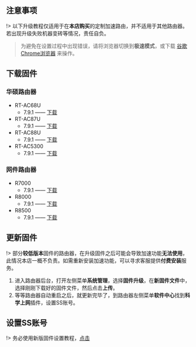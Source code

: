 ## 注意事项 
!> 以下升级教程仅适用于在**本店购买**的定制加速路由，并不适用于其他路由器。若出现升级失败机器变砖等情况，责任自负。

> 为避免在设置过程中出现错误，请将浏览器切换到**极速模式**，或下载 [谷歌Chrome浏览器](http://down.tech.sina.com.cn/page/40975.html) 来操作。

## 下载固件
### 华硕路由器
* RT-AC68U
    * 7.9.1 —— [下载](http://merlin.codeforrobot.cn/RT-AC68U_380.70_0-X7.9.1.trx)
* RT-AC87U
    * 7.9.1 —— [下载](http://merlin.codeforrobot.cn/RT-AC87U_380.70_0-X7.9.1.trx)
* RT-AC88U
    * 7.9.1 —— [下载](http://merlin.codeforrobot.cn/RT-AC88U_380.70_0-X7.9.1.trx)
* RT-AC5300
    * 7.9.1 —— [下载](http://merlin.codeforrobot.cn/RT-AC5300_380.70_0-X7.9.1.trx)

### 网件路由器
* R7000
    * 7.9.1 —— [下载](http://merlin.codeforrobot.cn/R7000_380.70_0-X7.9.1.trx) 
* R8000
    * 7.9.1 —— [下载](http://merlin.codeforrobot.cn/R8000_380.70_0-X7.9.1.trx)
* R8500
    * 7.9.1 —— [下载](http://merlin.codeforrobot.cn/R8500_380.70_0-X7.9.1.trx)
    
## 更新固件
!> 部分**较低版本**固件的路由器，在升级固件之后可能会导致加速功能**无法使用**，此情况本店一概不负责。如需重新安装加速功能，可以寻求客服提供**付费安装**服务。
1. 进入路由器后台，打开左侧菜单**系统管理**，选择**固件升级**，在**新固件文件**中，选择刚刚下载好的固件文件，然后点击**上传**。
2. 等等路由器自动重启之后，就更新完毕了，到路由器左侧菜单**软件中心**找到**科学上网**插件，设置SS账号。

## 设置SS账号
!> 务必使用新版固件设置教程，[点击](https://help.liuliu.in/#/merlin)


